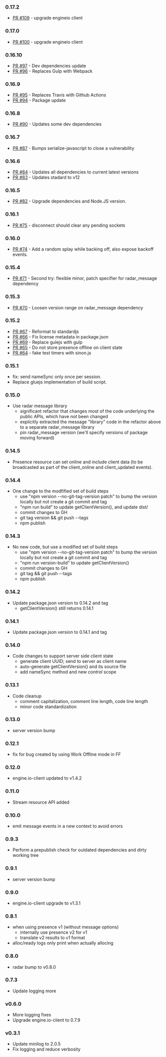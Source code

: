 ### 0.17.2
* [PR #109](https://github.com/zendesk/radar_client/pull/109) - upgrade engineio client

### 0.17.0
* [PR #100](https://github.com/zendesk/radar_client/pull/100) - upgrade engineio client

### 0.16.10
* [PR #97](https://github.com/zendesk/radar_client/pull/97) - Dev dependencies update
* [PR #96](https://github.com/zendesk/radar_client/pull/96) - Replaces Gulp with Webpack

### 0.16.9
* [PR #95](https://github.com/zendesk/radar_client/pull/95) - Replaces Travis with Github Actions
* [PR #94](https://github.com/zendesk/radar_client/pull/94) - Package update

### 0.16.8
* [PR #90](https://github.com/zendesk/radar_client/pull/90) - Updates some dev dependencies

### 0.16.7
* [PR #87](https://github.com/zendesk/radar_client/pull/87) - Bumps serialize-javascript to close a vulnerability

### 0.16.6
* [PR #84](https://github.com/zendesk/radar_client/pull/84) - Updates all dependencies to current latest versions
* [PR #83](https://github.com/zendesk/radar_client/pull/83) - Updates stadard to v12

### 0.16.5
* [PR #82](https://github.com/zendesk/radar_client/pull/82) - Upgrade dependencies and Node.JS version.

### 0.16.1
* [PR #75](https://github.com/zendesk/radar_client/pull/75) - disconnect should clear any pending sockets

### 0.16.0
* [PR #74](https://github.com/zendesk/radar_client/pull/74) - Add a random splay while backing off, also expose backoff events.

### 0.15.4
* [PR #71](https://github.com/zendesk/radar_client/pull/71) - Second try: flexible minor, patch specifier for radar_message dependency

### 0.15.3
* [PR #70](https://github.com/zendesk/radar_client/pull/70) - Loosen version range on radar_message dependency

### 0.15.2
* [PR #67](https://github.com/zendesk/radar_client/pull/67) - Reformat to standardjs
* [PR #66](https://github.com/zendesk/radar_client/pull/66) - Fix license metadata in package.json
* [PR #69](https://github.com/zendesk/radar_client/pull/69) - Replace gulejs with gulp
* [PR #65](https://github.com/zendesk/radar_client/pull/65) - Do not store presence offline on client state
* [PR #64](https://github.com/zendesk/radar_client/pull/64) - fake test timers with sinon.js

### 0.15.1
* fix: send nameSync only once per session.
* Replace gluejs implementation of build script.

### 0.15.0
* Use radar message library
  - significant refactor that changes most of the code underlying the public
    APIs, which have *not* been changed
  - explicitly extracted the message "library" code in the refactor above to a
    separate radar_message library
  - pin radar_message version (we'll specify versions of package moving forward)

### 0.14.5
* Presence resource can set online and include client data (to be broadcasted
  as part of the client_online and client_updated events). 

### 0.14.4
* One change to the modfified set of build steps
  - use "npm version --no-git-tag-version patch" to bump the version locally
    but not create a git commit and tag
  - "npm run build" to update getClientVersion(), and update dist/
  - commit changes to GH
  - git tag version && git push --tags
  - npm publish

### 0.14.3
* No new code, but use a modified set of build steps
  - use "npm version --no-git-tag-version patch" to bump the version locally
    but not create a git commit and tag
  - "npm run version-build" to update getClientVersion()
  - commit changes to GH
  - git tag && git push --tags
  - npm publish

### 0.14.2
* Update package.json version to 0.14.2 and tag
  - getClientVersion() still returns 0.14.1

### 0.14.1
* Update package.json version to 0.14.1 and tag

### 0.14.0
* Code changes to support server side client state
  - generate client UUID; send to server as client name
  - auto-generate getClientVersion() and its source file
  - add nameSync method and new *control* scope

### 0.13.1
* Code cleanup
  - comment capitalization, comment line length, code line length
  - minor code standardization

### 0.13.0
* server version bump

### 0.12.1
* fix for bug created by using Work Offline mode in FF

### 0.12.0
* engine.io-client updated to v1.4.2

### 0.11.0
* Stream resource API added

### 0.10.0
* emit message events in a new context to avoid errors

### 0.9.3
* Perform a prepublish check for outdated dependencies and dirty working tree

### 0.9.1
* server version bump

### 0.9.0
* engine.io-client upgrade to v1.3.1

### 0.8.1
 - when using presence v1 (without message options)
    - internally use presence v2 for v1
    - translate v2 results to v1 format
 - alloc/ready logs only print when actually allocing

### 0.8.0
 - radar bump to v0.8.0

### 0.7.3
 - Update logging more

### v0.6.0
 - More logging fixes
 - Upgrade engine.io-client to 0.7.9

### v0.3.1
 - Update minilog to 2.0.5
 - Fix logging and reduce verbosity
